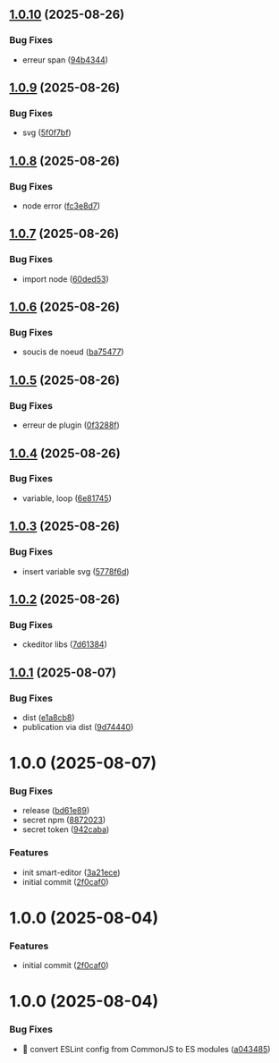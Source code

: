 ## [1.0.10](https://github.com/davrrt/smart-editor/compare/v1.0.9...v1.0.10) (2025-08-26)


### Bug Fixes

* erreur span ([94b4344](https://github.com/davrrt/smart-editor/commit/94b434477a438309271578e7e1bdc2b916422954))

## [1.0.9](https://github.com/davrrt/smart-editor/compare/v1.0.8...v1.0.9) (2025-08-26)


### Bug Fixes

* svg ([5f0f7bf](https://github.com/davrrt/smart-editor/commit/5f0f7bf1e35717e81307b171bfc9b228f62daf8c))

## [1.0.8](https://github.com/davrrt/smart-editor/compare/v1.0.7...v1.0.8) (2025-08-26)


### Bug Fixes

* node error ([fc3e8d7](https://github.com/davrrt/smart-editor/commit/fc3e8d7817f0e422779466364c423a599251f3de))

## [1.0.7](https://github.com/davrrt/smart-editor/compare/v1.0.6...v1.0.7) (2025-08-26)


### Bug Fixes

* import node ([60ded53](https://github.com/davrrt/smart-editor/commit/60ded5364488bb2a1ce93ed4f0a675dbbdce8310))

## [1.0.6](https://github.com/davrrt/smart-editor/compare/v1.0.5...v1.0.6) (2025-08-26)


### Bug Fixes

* soucis de noeud ([ba75477](https://github.com/davrrt/smart-editor/commit/ba75477d5a62a8e0ab71aade0e477096ef67382b))

## [1.0.5](https://github.com/davrrt/smart-editor/compare/v1.0.4...v1.0.5) (2025-08-26)


### Bug Fixes

* erreur de plugin ([0f3288f](https://github.com/davrrt/smart-editor/commit/0f3288f896ede088d6e664b91d23a81e1c86cec0))

## [1.0.4](https://github.com/davrrt/smart-editor/compare/v1.0.3...v1.0.4) (2025-08-26)


### Bug Fixes

* variable, loop ([6e81745](https://github.com/davrrt/smart-editor/commit/6e81745bf31e370f9b6b7fb3486a7cfc787338b5))

## [1.0.3](https://github.com/davrrt/smart-editor/compare/v1.0.2...v1.0.3) (2025-08-26)


### Bug Fixes

* insert variable svg ([5778f6d](https://github.com/davrrt/smart-editor/commit/5778f6d775e1f7346b76641d2d9ddd392c23bf72))

## [1.0.2](https://github.com/davrrt/smart-editor/compare/v1.0.1...v1.0.2) (2025-08-26)


### Bug Fixes

* ckeditor libs ([7d61384](https://github.com/davrrt/smart-editor/commit/7d6138410fab6e903986535f4ba5bab7b30aa0a4))

## [1.0.1](https://github.com/davrrt/smart-editor/compare/v1.0.0...v1.0.1) (2025-08-07)


### Bug Fixes

* dist ([e1a8cb8](https://github.com/davrrt/smart-editor/commit/e1a8cb8801ac56efecc3269cc24ffe27247dc183))
* publication via dist ([9d74440](https://github.com/davrrt/smart-editor/commit/9d744408d5c138fdd49711f58f63eb88d1da7271))

# 1.0.0 (2025-08-07)


### Bug Fixes

* release ([bd61e89](https://github.com/davrrt/smart-editor/commit/bd61e896f2720c7bb3a482c51c0629389573ab32))
* secret npm ([8872023](https://github.com/davrrt/smart-editor/commit/8872023be148e121abdd96e4e49318a5792e91f5))
* secret token ([942caba](https://github.com/davrrt/smart-editor/commit/942caba44cd84a42cdcc25be8ffb1b1881c0f8af))


### Features

* init smart-editor ([3a21ece](https://github.com/davrrt/smart-editor/commit/3a21ece45cb3de609d4685a973383b83fcdda169))
* initial commit ([2f0caf0](https://github.com/davrrt/smart-editor/commit/2f0caf03025862faf01d03f628a79acf2654454f))

# 1.0.0 (2025-08-04)


### Features

* initial commit ([2f0caf0](https://github.com/jullury-fluent/packages-template/commit/2f0caf03025862faf01d03f628a79acf2654454f))

# 1.0.0 (2025-08-04)


### Bug Fixes

* 🐛 convert ESLint config from CommonJS to ES modules ([a043485](https://github.com/jullury-fluent/packages-template/commit/a043485d90ddb0cc89f22f560d30d0dca2c7d5cd))
